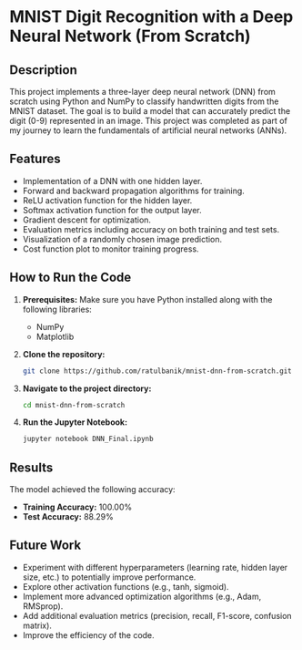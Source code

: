# MNIST Digit Recognition with a Deep Neural Network (From Scratch)

## Description

This project implements a three-layer deep neural network (DNN) from scratch using Python and NumPy to classify handwritten digits from the MNIST dataset. The goal is to build a model that can accurately predict the digit (0-9) represented in an image. This project was completed as part of my journey to learn the fundamentals of artificial neural networks (ANNs).

## Features

- Implementation of a DNN with one hidden layer.
- Forward and backward propagation algorithms for training.
- ReLU activation function for the hidden layer.
- Softmax activation function for the output layer.
- Gradient descent for optimization.
- Evaluation metrics including accuracy on both training and test sets. 
- Visualization of a randomly chosen image prediction.
- Cost function plot to monitor training progress.

## How to Run the Code

1. **Prerequisites:** Make sure you have Python installed along with the following libraries:
   - NumPy
   - Matplotlib

2. **Clone the repository:**
   ```bash
   git clone https://github.com/ratulbanik/mnist-dnn-from-scratch.git

3. **Navigate to the project directory:**
   ```bash
   cd mnist-dnn-from-scratch

4. **Run the Jupyter Notebook:**
   ```bash
   jupyter notebook DNN_Final.ipynb

## Results

The model achieved the following accuracy:
- **Training Accuracy:** 100.00%
- **Test Accuracy:** 88.29%

## Future Work

- Experiment with different hyperparameters (learning rate, hidden layer size, etc.) to potentially improve performance.
- Explore other activation functions (e.g., tanh, sigmoid).
- Implement more advanced optimization algorithms (e.g., Adam, RMSprop).
- Add additional evaluation metrics (precision, recall, F1-score, confusion matrix).
- Improve the efficiency of the code.
